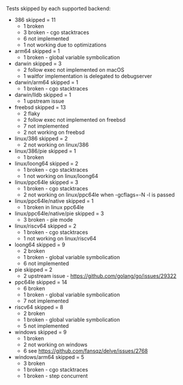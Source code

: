 Tests skipped by each supported backend:

* 386 skipped = 11
	* 1 broken
	* 3 broken - cgo stacktraces
	* 6 not implemented
	* 1 not working due to optimizations
* arm64 skipped = 1
	* 1 broken - global variable symbolication
* darwin skipped = 3
	* 2 follow exec not implemented on macOS
	* 1 waitfor implementation is delegated to debugserver
* darwin/arm64 skipped = 1
	* 1 broken - cgo stacktraces
* darwin/lldb skipped = 1
	* 1 upstream issue
* freebsd skipped = 13
	* 2 flaky
	* 2 follow exec not implemented on freebsd
	* 7 not implemented
	* 2 not working on freebsd
* linux/386 skipped = 2
	* 2 not working on linux/386
* linux/386/pie skipped = 1
	* 1 broken
* linux/loong64 skipped = 2
	* 1 broken - cgo stacktraces
	* 1 not working on linux/loong64
* linux/ppc64le skipped = 3
	* 1 broken - cgo stacktraces
	* 2 not working on linux/ppc64le when -gcflags=-N -l is passed
* linux/ppc64le/native skipped = 1
	* 1 broken in linux ppc64le
* linux/ppc64le/native/pie skipped = 3
	* 3 broken - pie mode
* linux/riscv64 skipped = 2
	* 1 broken - cgo stacktraces
	* 1 not working on linux/riscv64
* loong64 skipped = 9
	* 2 broken
	* 1 broken - global variable symbolication
	* 6 not implemented
* pie skipped = 2
	* 2 upstream issue - https://github.com/golang/go/issues/29322
* ppc64le skipped = 14
	* 6 broken
	* 1 broken - global variable symbolication
	* 7 not implemented
* riscv64 skipped = 8
	* 2 broken
	* 1 broken - global variable symbolication
	* 5 not implemented
* windows skipped = 9
	* 1 broken
	* 2 not working on windows
	* 6 see https://github.com/fansqz/delve/issues/2768
* windows/arm64 skipped = 5
	* 3 broken
	* 1 broken - cgo stacktraces
	* 1 broken - step concurrent
